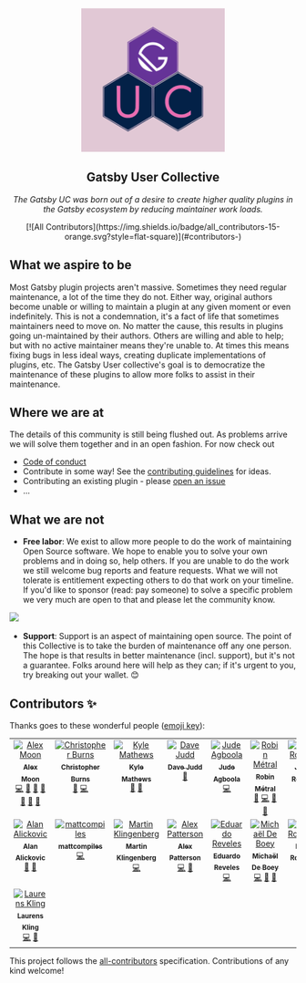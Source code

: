 <p align="center" >
  <img src="https://github.com/gatsby-uc/plugins/raw/HEAD/.github/guc-logo.png" alt="GUC Logo" width="50%"/>
</p>
<p align="center">
  <h2 align="center">Gatsby User Collective</h2>
</p>
<p align="center">
  <i>
    The Gatsby UC was born out of a desire to create higher quality plugins in the Gatsby ecosystem by reducing maintainer work loads.
  </i>
</p>
<p align="center">
  <!-- ALL-CONTRIBUTORS-BADGE:START - Do not remove or modify this section -->
[![All Contributors](https://img.shields.io/badge/all_contributors-15-orange.svg?style=flat-square)](#contributors-)
<!-- ALL-CONTRIBUTORS-BADGE:END -->
</p>

## What we aspire to be

Most Gatsby plugin projects aren't massive. Sometimes they need regular maintenance, a lot of the time they do not. Either way, original authors become unable or willing to maintain a plugin at any given moment or even indefinitely. This is not a condemnation, it's a fact of life that sometimes maintainers need to move on. No matter the cause, this results in plugins going un-maintained by their authors. Others are willing and able to help; but with no active maintainer means they're unable to. At times this means fixing bugs in less ideal ways, creating duplicate implementations of plugins, etc. The Gatsby User collective's goal is to democratize the maintenance of these plugins to allow more folks to assist in their maintenance.

## Where we are at

The details of this community is still being flushed out. As problems arrive we will solve them together and in an open fashion. For now check out

- [Code of conduct](CODE_OF_CONDUCT.md)
- Contribute in some way! See the [contributing guidelines](CONTRIBUTING.md) for ideas.
- Contributing an existing plugin - please [open an issue](https://github.com/gatsby-uc/plugins/issues/new/choose)
- ...

## What we are not

- **Free labor**: We exist to allow more people to do the work of maintaining Open Source software. We hope to enable you to solve your own problems and in doing so, help others. If you are unable to do the work we still welcome bug reports and feature requests. What we will not tolerate is entitlement expecting others to do that work on your timeline. If you'd like to sponsor (read: pay someone) to solve a specific problem we very much are open to that and please let the community know.

![](https://i.giphy.com/media/Tex4wVhhs4iwKoV7YT/source.gif)

- **Support**: Support is an aspect of maintaining open source. The point of this Collective is to take the burden of maintenance off any one person. The hope is that results in better maintenance (incl. support), but it's not a guarantee. Folks around here will help as they can; if it's urgent to you, try breaking out your wallet. 😊

## Contributors ✨

Thanks goes to these wonderful people ([emoji key](https://allcontributors.org/docs/en/emoji-key)):

<!-- ALL-CONTRIBUTORS-LIST:START - Do not remove or modify this section -->
<!-- prettier-ignore-start -->
<!-- markdownlint-disable -->
<table>
  <tbody>
    <tr>
      <td align="center" valign="top" width="14.28%"><a href="https://github.com/moonmeister"><img src="https://avatars.githubusercontent.com/u/2730871?v=4?s=100" width="100px;" alt="Alex Moon"/><br /><sub><b>Alex Moon</b></sub></a><br /><a href="https://github.com/gatsby-uc/plugins/commits?author=moonmeister" title="Code">💻</a> <a href="https://github.com/gatsby-uc/plugins/commits?author=moonmeister" title="Documentation">📖</a> <a href="#ideas-moonmeister" title="Ideas, Planning, & Feedback">🤔</a> <a href="#maintenance-moonmeister" title="Maintenance">🚧</a> <a href="#plugin-moonmeister" title="Plugin/utility libraries">🔌</a> <a href="#projectManagement-moonmeister" title="Project Management">📆</a> <a href="#tool-moonmeister" title="Tools">🔧</a></td>
      <td align="center" valign="top" width="14.28%"><a href="http://everfund.co.uk/"><img src="https://avatars.githubusercontent.com/u/15834048?v=4?s=100" width="100px;" alt="Christopher Burns"/><br /><sub><b>Christopher Burns</b></sub></a><br /><a href="#plugin-Burnsy" title="Plugin/utility libraries">🔌</a> <a href="https://github.com/gatsby-uc/plugins/commits?author=Burnsy" title="Code">💻</a></td>
      <td align="center" valign="top" width="14.28%"><a href="https://www.bricolage.io/"><img src="https://avatars.githubusercontent.com/u/71047?v=4?s=100" width="100px;" alt="Kyle Mathews"/><br /><sub><b>Kyle Mathews</b></sub></a><br /><a href="https://github.com/gatsby-uc/plugins/commits?author=KyleAMathews" title="Documentation">📖</a> <a href="#plugin-KyleAMathews" title="Plugin/utility libraries">🔌</a></td>
      <td align="center" valign="top" width="14.28%"><a href="http://www.davejudd.com/"><img src="https://avatars.githubusercontent.com/u/12941979?v=4?s=100" width="100px;" alt="Dave Judd"/><br /><sub><b>Dave Judd</b></sub></a><br /><a href="https://github.com/gatsby-uc/plugins/commits?author=SirDaev" title="Documentation">📖</a></td>
      <td align="center" valign="top" width="14.28%"><a href="https://marvinjude.dev/"><img src="https://avatars.githubusercontent.com/u/17142206?v=4?s=100" width="100px;" alt="Jude Agboola"/><br /><sub><b>Jude Agboola</b></sub></a><br /><a href="https://github.com/gatsby-uc/plugins/commits?author=marvinjude" title="Code">💻</a></td>
      <td align="center" valign="top" width="14.28%"><a href="https://robinmetral.com/"><img src="https://avatars.githubusercontent.com/u/35560568?v=4?s=100" width="100px;" alt="Robin Métral"/><br /><sub><b>Robin Métral</b></sub></a><br /><a href="#plugin-robinmetral" title="Plugin/utility libraries">🔌</a> <a href="https://github.com/gatsby-uc/plugins/commits?author=robinmetral" title="Code">💻</a> <a href="https://github.com/gatsby-uc/plugins/commits?author=robinmetral" title="Documentation">📖</a> <a href="#ideas-robinmetral" title="Ideas, Planning, & Feedback">🤔</a></td>
      <td align="center" valign="top" width="14.28%"><a href="https://github.com/jrotering"><img src="https://avatars.githubusercontent.com/u/311128?v=4?s=100" width="100px;" alt="James Rotering"/><br /><sub><b>James Rotering</b></sub></a><br /><a href="https://github.com/gatsby-uc/plugins/commits?author=jrotering" title="Documentation">📖</a></td>
    </tr>
    <tr>
      <td align="center" valign="top" width="14.28%"><a href="https://github.com/alan2207"><img src="https://avatars.githubusercontent.com/u/12713315?v=4?s=100" width="100px;" alt="Alan Alickovic"/><br /><sub><b>Alan Alickovic</b></sub></a><br /><a href="https://github.com/gatsby-uc/plugins/commits?author=alan2207" title="Documentation">📖</a> <a href="#plugin-alan2207" title="Plugin/utility libraries">🔌</a></td>
      <td align="center" valign="top" width="14.28%"><a href="https://github.com/mattcompiles"><img src="https://avatars.githubusercontent.com/u/8802980?v=4?s=100" width="100px;" alt="mattcompiles"/><br /><sub><b>mattcompiles</b></sub></a><br /><a href="https://github.com/gatsby-uc/plugins/commits?author=mattcompiles" title="Code">💻</a></td>
      <td align="center" valign="top" width="14.28%"><a href="https://github.com/klyngen"><img src="https://avatars.githubusercontent.com/u/14232560?v=4?s=100" width="100px;" alt="Martin Klingenberg"/><br /><sub><b>Martin Klingenberg</b></sub></a><br /><a href="https://github.com/gatsby-uc/plugins/commits?author=klyngen" title="Code">💻</a></td>
      <td align="center" valign="top" width="14.28%"><a href="http://alexpatterson.dev/"><img src="https://avatars.githubusercontent.com/u/3102249?v=4?s=100" width="100px;" alt="Alex Patterson"/><br /><sub><b>Alex Patterson</b></sub></a><br /><a href="https://github.com/gatsby-uc/plugins/commits?author=codercatdev" title="Code">💻</a> <a href="#plugin-codercatdev" title="Plugin/utility libraries">🔌</a></td>
      <td align="center" valign="top" width="14.28%"><a href="https://www.osiux.ws/"><img src="https://avatars.githubusercontent.com/u/204463?v=4?s=100" width="100px;" alt="Eduardo Reveles"/><br /><sub><b>Eduardo Reveles</b></sub></a><br /><a href="https://github.com/gatsby-uc/plugins/commits?author=osiux" title="Code">💻</a></td>
      <td align="center" valign="top" width="14.28%"><a href="https://michaeldeboey.be/"><img src="https://avatars.githubusercontent.com/u/6643991?v=4?s=100" width="100px;" alt="Michaël De Boey"/><br /><sub><b>Michaël De Boey</b></sub></a><br /><a href="https://github.com/gatsby-uc/plugins/commits?author=MichaelDeBoey" title="Code">💻</a> <a href="https://github.com/gatsby-uc/plugins/commits?author=MichaelDeBoey" title="Documentation">📖</a> <a href="#tool-MichaelDeBoey" title="Tools">🔧</a></td>
      <td align="center" valign="top" width="14.28%"><a href="https://github.com/robinske"><img src="https://avatars.githubusercontent.com/u/3673341?v=4?s=100" width="100px;" alt="Kelley Robinson"/><br /><sub><b>Kelley Robinson</b></sub></a><br /><a href="https://github.com/gatsby-uc/plugins/commits?author=robinske" title="Code">💻</a> <a href="https://github.com/gatsby-uc/plugins/commits?author=robinske" title="Documentation">📖</a></td>
    </tr>
    <tr>
      <td align="center" valign="top" width="14.28%"><a href="https://github.com/laurenskling"><img src="https://avatars.githubusercontent.com/u/6753724?v=4?s=100" width="100px;" alt="Laurens Kling"/><br /><sub><b>Laurens Kling</b></sub></a><br /><a href="https://github.com/gatsby-uc/plugins/commits?author=laurenskling" title="Code">💻</a> <a href="#plugin-laurenskling" title="Plugin/utility libraries">🔌</a></td>
    </tr>
  </tbody>
</table>

<!-- markdownlint-restore -->
<!-- prettier-ignore-end -->

<!-- ALL-CONTRIBUTORS-LIST:END -->

This project follows the [all-contributors](https://github.com/all-contributors/all-contributors) specification. Contributions of any kind welcome!
